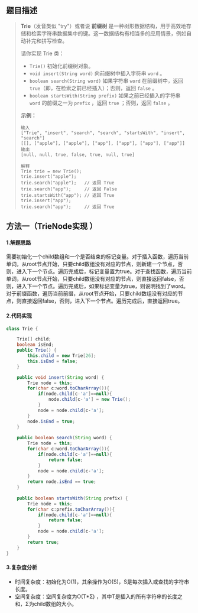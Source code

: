 ## 题目描述 
>  **Trie**（发音类似 "try"）或者说 **前缀树** 是一种树形数据结构，用于高效地存储和检索字符串数据集中的键。这一数据结构有相当多的应用情景，例如自动补完和拼写检查。
>
>  请你实现 Trie 类：
>
>  - `Trie()` 初始化前缀树对象。
>  - `void insert(String word)` 向前缀树中插入字符串 `word` 。
>  - `boolean search(String word)` 如果字符串 `word` 在前缀树中，返回 `true`（即，在检索之前已经插入）；否则，返回 `false` 。
>  - `boolean startsWith(String prefix)` 如果之前已经插入的字符串 `word` 的前缀之一为 `prefix` ，返回 `true` ；否则，返回 `false` 。
>
>   
>
>  **示例：**
>
>  ```
>  输入
>  ["Trie", "insert", "search", "search", "startsWith", "insert", "search"]
>  [[], ["apple"], ["apple"], ["app"], ["app"], ["app"], ["app"]]
>  输出
>  [null, null, true, false, true, null, true]
>  
>  解释
>  Trie trie = new Trie();
>  trie.insert("apple");
>  trie.search("apple");   // 返回 True
>  trie.search("app");     // 返回 False
>  trie.startsWith("app"); // 返回 True
>  trie.insert("app");
>  trie.search("app");     // 返回 True
>  ```


## 方法一（TrieNode实现 ）

#### 1.解题思路
需要初始化一个child数组和一个是否结束的标记变量。对于插入函数，遍历当前单词，从root节点开始，只要child数组没有对应的节点，则新建一个节点，否则，进入下一个节点。遍历完成后，标记变量置为true。对于查找函数，遍历当前单词，从root节点开始，只要child数组没有对应的节点，则直接返回false，否则，进入下一个节点。遍历完成后，如果标记变量为true，则说明找到了word。对于前缀函数，遍历当前前缀，从root节点开始，只要child数组没有对应的节点，则直接返回false，否则，进入下一个节点。遍历完成后，直接返回true。

#### 2.代码实现
```java
class Trie {

    Trie[] child;
    boolean isEnd;
    public Trie() {
        this.child = new Trie[26];
        this.isEnd = false; 
    }

    public void insert(String word) {
        Trie node = this;
        for(char c:word.toCharArray()){
            if(node.child[c-'a']==null){
                node.child[c-'a'] = new Trie();
            }
            node = node.child[c-'a'];
        }
        node.isEnd = true;
    }
    
    public boolean search(String word) {
        Trie node = this;
        for(char c:word.toCharArray()){
            if(node.child[c-'a']==null){
                return false;
            }
            node = node.child[c-'a'];
        }
        return node.isEnd == true;
    }
    
    public boolean startsWith(String prefix) {
        Trie node = this;
        for(char c:prefix.toCharArray()){
            if(node.child[c-'a']==null){
                return false;
            }
            node = node.child[c-'a'];
        }
        return true;
    }
}
```
#### 3.复杂度分析

- 时间复杂度：初始化为O(1)，其余操作为O(S)，S是每次插入或查找的字符串长度。
- 空间复杂度：空间复杂度为O(T\*Σ) ，其中T是插入的所有字符串的长度之和，Σ为child数组的大小。 

